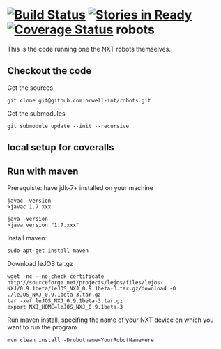 [![Build Status](https://travis-ci.org/orwell-int/robots.svg?branch=master)](https://travis-ci.org/orwell-int/robots) [![Stories in Ready](https://badge.waffle.io/orwell-int/robots.png?label=ready&title=Ready)](https://waffle.io/orwell-int/robots) [![Coverage Status](https://img.shields.io/coveralls/orwell-int/robots.svg)](https://coveralls.io/r/orwell-int/robots)
robots
===============

This is the code running one the NXT robots themselves.

Checkout the code
-----------------
Get the sources
```
git clone git@github.com:orwell-int/robots.git
```

Get the submodules
```
git submodule update --init --recursive
```

local setup for coveralls
-------------------------
Run with maven
--------------
Prerequiste: have jdk-7+ installed on your machine
```
javac -version
>javac 1.7.xxx

java -version                                                         
>java version "1.7.xxx"
```

Install maven:
```
sudo apt-get install maven
```

Download leJOS tar.gz
```
wget -nc --no-check-certificate http://sourceforge.net/projects/lejos/files/lejos-NXJ/0.9.1beta/leJOS_NXJ_0.9.1beta-3.tar.gz/download -O ./leJOS_NXJ_0.9.1beta-3.tar.gz
tar -xvf leJOS_NXJ_0.9.1beta-3.tar.gz
export NXJ_HOME=leJOS_NXJ_0.9.1beta-3
```

Run maven install, specifing the name of your NXT device on which you want to run the program
```
mvn clean install -Drobotname=YourRobotNameHere
```


